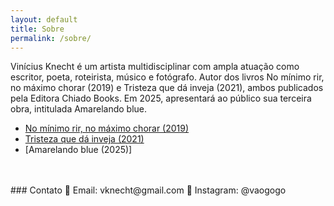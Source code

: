 ```yaml
---
layout: default
title: Sobre
permalink: /sobre/
---
```


Vinícius Knecht é um artista multidisciplinar com ampla atuação como escritor, poeta, roteirista, músico e fotógrafo. Autor dos livros No mínimo rir, no máximo chorar (2019) e Tristeza que dá inveja (2021), ambos publicados pela Editora Chiado Books. Em 2025, apresentará ao público sua terceira obra, intitulada Amarelando blue.
- [No mínimo rir, no máximo chorar (2019)](https://drive.google.com/drive/folders/1tB9WdHHQNyIbdG1NnoaQFsR1JrfUos7c?usp=drive_link)
- [Tristeza que dá inveja (2021)](https://drive.google.com/drive/folders/183VCjb-lOEEY17wD0DdkQGFDAxQyyg0u?usp=drive_link)
- [Amarelando blue (2025)]


<br>
<br>
### Contato  
📧 Email: vknecht@gmail.com  
📸 Instagram: @vaogogo
